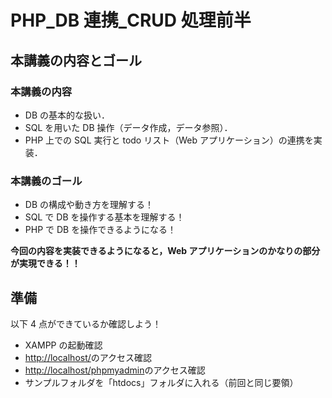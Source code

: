 # PHP_DB 連携\_CRUD 処理前半

## 本講義の内容とゴール

### 本講義の内容

- DB の基本的な扱い．
- SQL を用いた DB 操作（データ作成，データ参照）．
- PHP 上での SQL 実行と todo リスト（Web アプリケーション）の連携を実装．

### 本講義のゴール

- DB の構成や動き方を理解する！
- SQL で DB を操作する基本を理解する！
- PHP で DB を操作できるようになる！

**今回の内容を実装できるようになると，Web アプリケーションのかなりの部分が実現できる！！**

## 準備

以下 4 点ができているか確認しよう！

- XAMPP の起動確認
- [http://localhost/](http://localhost/)のアクセス確認
- [http://localhost/phpmyadmin](http://localhost/phpmyadmin)のアクセス確認
- サンプルフォルダを「htdocs」フォルダに入れる（前回と同じ要領）
